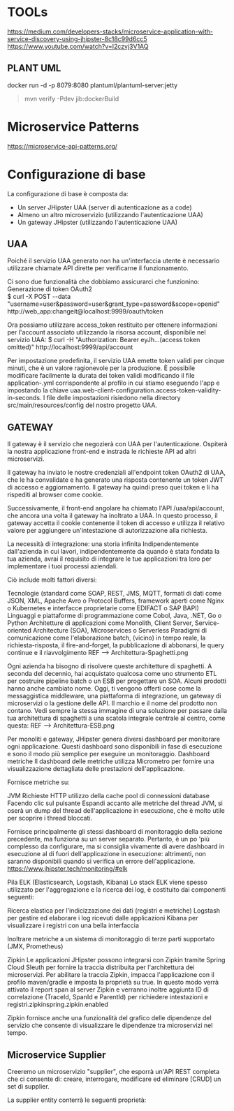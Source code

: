 # TOOLs
https://medium.com/developers-stacks/microservice-application-with-service-discovery-using-jhipster-8c18c99d6cc5
https://www.youtube.com/watch?v=I2czvj3V1AQ

## PLANT UML
docker run -d -p 8079:8080 plantuml/plantuml-server:jetty

> mvn verify -Pdev jib:dockerBuild

# Microservice Patterns
https://microservice-api-patterns.org/

# Configurazione di base

La configurazione di base è composta da:
- Un server JHipster UAA (server di autenticazione as a code)
- Almeno un altro microservizio (utilizzando l'autenticazione UAA)
- Un gateway JHipster (utilizzando l'autenticazione UAA)

## UAA
Poiché il servizio UAA generato non ha un'interfaccia utente
è necessario utilizzare chiamate API dirette per verificarne il funzionamento.

Ci sono due funzionalità che dobbiamo assicurarci che funzionino:
Generazione di token OAuth2	 
$ curl -X POST --data "username=user&password=user&grant_type=password&scope=openid" http://web_app:changeit@localhost:9999/oauth/token

Ora possiamo utilizzare access_token restituito per ottenere informazioni per l'account associato utilizzando la  risorsa account, disponibile nel servizio UAA:
$ curl -H "Authorization: Bearer eyJh...(access token omitted)" http://localhost:9999/api/account

Per impostazione predefinita, il servizio UAA emette token validi per cinque minuti, che è un valore ragionevole per la produzione.
È possibile modificare facilmente la durata dei token validi modificando il file application-<profile>.yml corrispondente al profilo in cui stiamo eseguendo l'app e impostando la chiave uaa.web-client-configuration.access-token-validity-in-seconds. I file delle impostazioni risiedono nella directory src/main/resources/config del nostro progetto UAA.

## GATEWAY
Il gateway è il servizio che negozierà con UAA per l'autenticazione.
Ospiterà la nostra applicazione front-end e instrada le richieste API ad altri microservizi.

Il gateway ha inviato le nostre credenziali all'endpoint token OAuth2 di UAA, che le ha convalidate e ha generato una risposta contenente un token JWT di accesso e aggiornamento. Il gateway ha quindi preso quei token e li ha rispediti al browser come cookie.

Successivamente, il front-end angolare ha chiamato l'API /uaa/api/account, che ancora una volta il gateway ha inoltrato a UAA. In questo processo, il gateway accetta il cookie contenente il token di accesso e utilizza il relativo valore per aggiungere un'intestazione di autorizzazione alla richiesta.


La necessità di integrazione: una storia infinita
Indipendentemente dall'azienda in cui lavori, indipendentemente da quando è stata fondata la tua azienda, avrai il requisito di integrare le tue applicazioni tra loro per implementare i tuoi processi aziendali.

Ciò include molti fattori diversi:

Tecnologie (standard come SOAP, REST, JMS, MQTT, formati di dati come JSON, XML, Apache Avro o Protocol Buffers, framework aperti come Nginx o Kubernetes e interfacce proprietarie come EDIFACT o SAP BAPI)
Linguaggi e piattaforme di programmazione come Cobol, Java, .NET, Go o Python
Architetture di applicazioni come Monolith, Client Server, Service-oriented Architecture (SOA), Microservices o Serverless
Paradigmi di comunicazione come l'elaborazione batch, (vicino) in tempo reale, la richiesta-risposta, il fire-and-forget, la pubblicazione di abbonarsi, le query continue e il riavvolgimento
REF --> Architettura-Spaghetti.png

Ogni azienda ha bisogno di risolvere queste architetture di spaghetti. A seconda del decennio, hai acquistato qualcosa come uno strumento ETL per costruire pipeline batch o un ESB per progettare un SOA. Alcuni prodotti hanno anche cambiato nome. Oggi, ti vengono offerti cose come la messaggistica middleware, una piattaforma di integrazione, un gateway di microservizi o la gestione delle API. Il marchio e il nome del prodotto non contano. Vedi sempre la stessa immagine di una soluzione per passare dalla tua architettura di spaghetti a una scatola integrale centrale al centro, come questa:
REF --> Architettura-ESB.png

Per monoliti e gateway, JHipster genera diversi dashboard per monitorare ogni applicazione. Questi dashboard sono disponibili in fase di esecuzione e sono il modo più semplice per eseguire un monitoraggio.
Dashboard metriche
Il dashboard delle metriche utilizza Micrometro per fornire una visualizzazione dettagliata delle prestazioni dell'applicazione.

Fornisce metriche su:

JVM
Richieste HTTP
utilizzo della cache
pool di connessioni database
Facendo clic sul pulsante Espandi accanto alle metriche del thread JVM, si oserà un dump del thread dell'applicazione in esecuzione, che è molto utile per scoprire i thread bloccati.

Fornisce principalmente gli stessi dashboard di monitoraggio della sezione precedente, ma funziona su un server separato. Pertanto, è un po 'più complesso da configurare, ma si consiglia vivamente di avere dashboard in esecuzione al di fuori dell'applicazione in esecuzione: altrimenti, non saranno disponibili quando si verifica un errore dell'applicazione.
https://www.jhipster.tech/monitoring/#elk

Pila ELK (Elasticsearch, Logstash, Kibana)
Lo stack ELK viene spesso utilizzato per l'aggregazione e la ricerca dei log, è costituito dai componenti seguenti:

Ricerca elastica per l'indicizzazione dei dati (registri e metriche)
Logstash per gestire ed elaborare i log ricevuti dalle applicazioni
Kibana per visualizzare i registri con una bella interfaccia

Inoltrare metriche a un sistema di monitoraggio di terze parti supportato (JMX, Prometheus)

Zipkin
Le applicazioni JHipster possono integrarsi con Zipkin tramite Spring Cloud Sleuth per fornire la traccia distribuita per l'architettura dei microservizi. Per abilitare la traccia Zipkin, impacca l'applicazione con il profilo maven/gradle e imposta la proprietà su true. In questo modo verrà attivato il report span al server Zipkin e verranno inoltre aggiunta ID di correlazione (TraceId, SpanId e ParentId) per richiedere intestazioni e registri.zipkinspring.zipkin.enabled

Zipkin fornisce anche una funzionalità del grafico delle dipendenze del servizio che consente di visualizzare le dipendenze tra microservizi nel tempo.

## Microservice Supplier
Creeremo un microservizio "supplier", che esporrà un'API REST completa che ci consente di:
creare, interrogare, modificare ed eliminare [CRUD] un set di supplier.

La supplier entity conterrà le seguenti proprietà:
